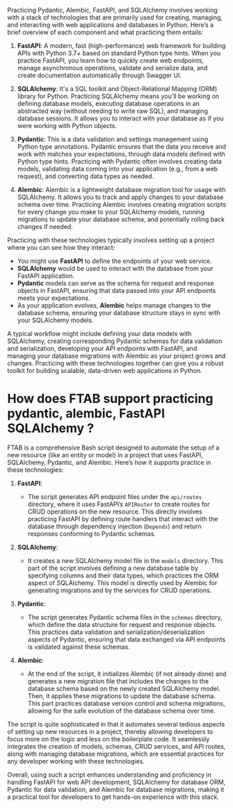 Practicing Pydantic, Alembic, FastAPI, and SQLAlchemy involves working with a stack of technologies that are primarily used for creating, managing, and interacting with web applications and databases in Python. Here’s a brief overview of each component and what practicing them entails:

1. **FastAPI**: A modern, fast (high-performance) web framework for building APIs with Python 3.7+ based on standard Python type hints. When you practice FastAPI, you learn how to quickly create web endpoints, manage asynchronous operations, validate and serialize data, and create documentation automatically through Swagger UI.

2. **SQLAlchemy**: It's a SQL toolkit and Object-Relational Mapping (ORM) library for Python. Practicing SQLAlchemy means you'll be working on defining database models, executing database operations in an abstracted way (without needing to write raw SQL), and managing database sessions. It allows you to interact with your database as if you were working with Python objects.

3. **Pydantic**: This is a data validation and settings management using Python type annotations. Pydantic ensures that the data you receive and work with matches your expectations, through data models defined with Python type hints. Practicing with Pydantic often involves creating data models, validating data coming into your application (e.g., from a web request), and converting data types as needed.

4. **Alembic**: Alembic is a lightweight database migration tool for usage with SQLAlchemy. It allows you to track and apply changes to your database schema over time. Practicing Alembic involves creating migration scripts for every change you make to your SQLAlchemy models, running migrations to update your database schema, and potentially rolling back changes if needed.

Practicing with these technologies typically involves setting up a project where you can see how they interact:

- You might use **FastAPI** to define the endpoints of your web service.
- **SQLAlchemy** would be used to interact with the database from your FastAPI application.
- **Pydantic** models can serve as the schema for request and response objects in FastAPI, ensuring that data passed into your API endpoints meets your expectations.
- As your application evolves, **Alembic** helps manage changes to the database schema, ensuring your database structure stays in sync with your SQLAlchemy models.

A typical workflow might include defining your data models with SQLAlchemy, creating corresponding Pydantic schemas for data validation and serialization, developing your API endpoints with FastAPI, and managing your database migrations with Alembic as your project grows and changes. Practicing with these technologies together can give you a robust toolkit for building scalable, data-driven web applications in Python.

# How does FTAB support practicing pydantic, alembic, FastAPI SQLAlchemy ?

FTAB is a comprehensive Bash script designed to automate the setup of a new resource (like an entity or model) in a project that uses FastAPI, SQLAlchemy, Pydantic, and Alembic. Here’s how it supports practice in these technologies:

1. **FastAPI**:
   - The script generates API endpoint files under the `api/routes` directory, where it uses FastAPI’s `APIRouter` to create routes for CRUD operations on the new resource. This directly involves practicing FastAPI by defining route handlers that interact with the database through dependency injection (`Depends`) and return responses conforming to Pydantic schemas.

2. **SQLAlchemy**:
   - It creates a new SQLAlchemy model file in the `models` directory. This part of the script involves defining a new database table by specifying columns and their data types, which practices the ORM aspect of SQLAlchemy. This model is directly used by Alembic for generating migrations and by the services for CRUD operations.

3. **Pydantic**:
   - The script generates Pydantic schema files in the `schemas` directory, which define the data structure for request and response objects. This practices data validation and serialization/deserialization aspects of Pydantic, ensuring that data exchanged via API endpoints is validated against these schemas.

4. **Alembic**:
   - At the end of the script, it initializes Alembic (if not already done) and generates a new migration file that includes the changes to the database schema based on the newly created SQLAlchemy model. Then, it applies these migrations to update the database schema. This part practices database version control and schema migrations, allowing for the safe evolution of the database schema over time.

The script is quite sophisticated in that it automates several tedious aspects of setting up new resources in a project, thereby allowing developers to focus more on the logic and less on the boilerplate code. It seamlessly integrates the creation of models, schemas, CRUD services, and API routes, along with managing database migrations, which are essential practices for any developer working with these technologies.

Overall, using such a script enhances understanding and proficiency in handling FastAPI for web API development, SQLAlchemy for database ORM, Pydantic for data validation, and Alembic for database migrations, making it a practical tool for developers to get hands-on experience with this stack.
